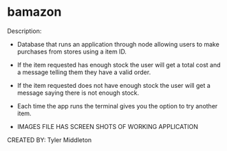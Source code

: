 # bamazon
Description: 
- Database that runs an application through node allowing users to make purchases from stores using a item ID.
- If the item requested has enough stock the user will get a total cost and a message telling them they have a valid order.
- If the item requested does not have enough stock the user will get a message saying there is not enough stock.
- Each time the app runs the terminal gives you the option to try another item.

- IMAGES FILE HAS SCREEN SHOTS OF WORKING APPLICATION

CREATED BY: Tyler Middleton
